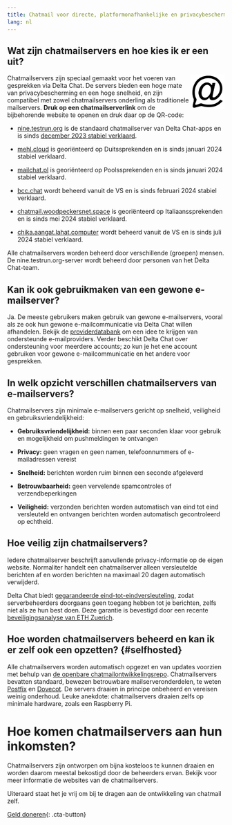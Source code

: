 ```yaml
---
title: Chatmail voor directe, platformonafhankelijke en privacybeschermende gesprekken
lang: nl
---
```



## Wat zijn chatmailservers en hoe kies ik er een uit?

<img alt="Chatmail logo" src="../assets/logos/chatmail.svg" width="80" style="float:right;" />

Chatmailservers zijn speciaal gemaakt voor het voeren van gesprekken via Delta Chat. 
De servers bieden een hoge mate van privacybescherming en een hoge snelheid, 
en zijn compatibel met zowel chatmailservers onderling als traditionele mailservers. 
**Druk op een chatmailserverlink** om de bijbehorende website te openen en druk daar op de QR-code: 

- [nine.testrun.org](https://nine.testrun.org) is de standaard chatmailserver
  van Delta Chat-apps en is sinds [december 2023 stabiel verklaard](https://delta.chat/en/2023-12-13-chatmail).

- [mehl.cloud](https://mehl.cloud) is georiënteerd op Duitssprekenden
  en is sinds januari 2024 stabiel verklaard.

- [mailchat.pl](https://mailchat.pl) is georiënteerd op Poolssprekenden
  en is sinds januari 2024 stabiel verklaard.

- [bcc.chat](https://bcc.chat) wordt beheerd vanuit de VS en is sinds
  februari 2024 stabiel verklaard.

- [chatmail.woodpeckersnet.space](https://chatmail.woodpeckersnest.space/) is georiënteerd op Italiaanssprekenden
  en is sinds mei 2024 stabiel verklaard.

- [chika.aangat.lahat.computer](https://chika.aangat.lahat.computer/)
  wordt beheerd vanuit de VS en is sinds juli 2024 stabiel verklaard.

Alle chatmailservers worden beheerd door verschillende (groepen) mensen. 
De nine.testrun.org-server wordt beheerd door personen van het Delta Chat-team.

## Kan ik ook gebruikmaken van een gewone e-mailserver?

Ja. De meeste gebruikers maken gebruik van gewone e-mailservers, vooral als ze ook hun gewone e-mailcommunicatie via Delta Chat willen afhandelen.
Bekijk de [providerdatabank](https://providers.delta.chat) om een idee te krijgen van ondersteunde e-mailproviders.
Verder beschikt Delta Chat over ondersteuning voor meerdere accounts;
zo kun je het ene account gebruiken voor gewone e-mailcommunicatie en het
andere voor gesprekken.


## In welk opzicht verschillen chatmailservers van e-mailservers?

Chatmailservers zijn minimale e-mailservers gericht op snelheid, veiligheid en gebruiksvriendelijkheid:

- **Gebruiksvriendelijkheid:** binnen een paar seconden klaar voor gebruik en mogelijkheid om pushmeldingen te ontvangen

- **Privacy:** geen vragen en geen namen, telefoonnummers of e-mailadressen vereist

- **Snelheid:** berichten worden ruim binnen een seconde afgeleverd

- **Betrouwbaarheid:** geen vervelende spamcontroles of verzendbeperkingen

- **Veiligheid:** verzonden berichten worden automatisch van eind tot eind versleuteld en
  ontvangen berichten worden automatisch gecontroleerd op echtheid.


## Hoe veilig zijn chatmailservers?

Iedere chatmailserver beschrijft aanvullende privacy-informatie op de eigen website.
Normaliter handelt een chatmailserver alleen versleutelde berichten af en
worden berichten na maximaal 20 dagen automatisch verwijderd.

Delta Chat biedt [gegarandeerde eind-tot-eindversleuteling](https://delta.chat/en/2023-11-23-jumbo-42),
zodat serverbeheerders doorgaans geen toegang hebben tot je berichten, zelfs niet als ze hun best doen.
Deze garantie is bevestigd door een recente [beveiligingsanalyse van ETH Zuerich](https://delta.chat/en/2024-03-25-crypto-analysis-securejoin).


## Hoe worden chatmailservers beheerd en kan ik er zelf ook een opzetten? {#selfhosted}

Alle chatmailservers worden automatisch opgezet en van updates voorzien met behulp van
[de openbare chatmailontwikkelingsrepo](https://github.com/deltachat/chatmail).
Chatmailservers bevatten standaard, bewezen betrouwbare mailserveronderdelen,
te weten [Postfix](https://postfix.org) en [Dovecot](https://dovecot.org).
De servers draaien in principe onbeheerd en vereisen weinig onderhoud.
Leuke anekdote: chatmailservers draaien zelfs op minimale hardware, zoals een Raspberry Pi.


# Hoe komen chatmailservers aan hun inkomsten?

Chatmailservers zijn ontworpen om bijna kosteloos te kunnen draaien en worden daarom meestal bekostigd door de beheerders ervan.
Bekijk voor meer informatie de websites van de chatmailservers.

Uiteraard staat het je vrij om bij te dragen aan de ontwikkeling van chatmail zelf.

[Geld doneren](donate){: .cta-button}
